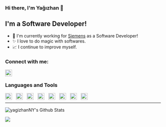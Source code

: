 ### Hi there, I'm Yağızhan 👋

## I'm a Software Developer!

- 👔 I'm currently working for [Siemens](https://www.siemens.com/ingenuityforlife) as a Software Developer!
- ✨ I love to do magic with softwares.
- 📈 I continue to improve myself.

### Connect with me:

[<img align="left" alt="linkedin" width="22px" src="https://cdn-icons-png.flaticon.com/512/174/174857.png"/>](https://www.linkedin.com/in/yagizhanyakali/)

<br/>

### Languages and Tools

[<img align="left" alt="netcore" width="22px" src="https://upload.wikimedia.org/wikipedia/commons/thumb/e/ee/.NET_Core_Logo.svg/1024px-.NET_Core_Logo.svg.png"/>](https://dotnet.microsoft.com/)
[<img style="margin-left: 10px;" align="left" alt="python" __blank width="22px" src="https://cdn4.iconfinder.com/data/icons/logos-and-brands/512/267_Python_logo-256.png"/>](https://www.python.org/)
[<img style="margin-left: 10px;" align="left" alt="angular" width="22px" src="https://cdn4.iconfinder.com/data/icons/logos-and-brands/512/21_Angular_logo_logos-256.png"/>](https://angular.io/)
[<img style="margin-left: 10px;" align="left" alt="javascript" width="22px" src="https://cdn.icon-icons.com/icons2/2108/PNG/512/javascript_icon_130900.png"/>](https://www.javascript.com/)
[<img style="margin-left: 10px;" align="left" alt="typescript" width="22px" src="https://cdn.iconscout.com/icon/free/png-512/typescript-1174965.png"/>](https://www.typescriptlang.org/)
[<img style="margin-left: 10px;" align="left" alt="nodejs" width="22px" src="https://cdn.iconscout.com/icon/free/png-512/node-js-1174925.png"/>](https://nodejs.org/en/)
[<img style="margin-left: 10px;" align="left" alt="postgresql" width="22px" src="https://upload.wikimedia.org/wikipedia/commons/thumb/2/29/Postgresql_elephant.svg/640px-Postgresql_elephant.svg.png"/>](https://www.postgresql.org/)
[<img style="margin-left: 10px;" align="left" alt="docker" width="22px" src="https://www.testautomatisierung.org/wp-content/uploads/14098888813_bec60d595d_o.png"/>](https://www.docker.com/)
<br/>

---

<img align="left" alt="yagizhanNY's Github Stats" src="https://github-readme-stats.vercel.app/api?username=yagizhanNY&show_icons=true&hide_border=true" />
<br/>

![](https://komarev.com/ghpvc/?username=yagizhanNY&label=Views)
